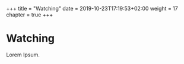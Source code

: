 +++
title = "Watching"
date = 2019-10-23T17:19:53+02:00
weight = 17
chapter = true
+++

# Watching

Lorem Ipsum.
